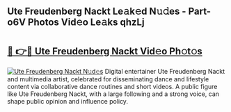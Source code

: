 ## Ute Freudenberg Nackt Le𝚊k𝚎d N𝚞𝚍es - Part-o6V Photos Vid𝚎o Le𝚊ks qhzLj

# <h2><a href="http://fb4xm6.evod.top/?m=Ute+Freudenberg+Nackt">🔗 👉🔴 Ute Freudenberg Nackt Vid𝚎o Ph𝚘t𝚘s</a></h2>

[![Ute Freudenberg Nackt N𝚞d𝚎s](https://i.imgur.com/8V9OHl7.gif)](http://fb4xm6.evod.top/?m=Ute+Freudenberg+Nackt)
Digital entertainer Ute Freudenberg Nackt and multimedia artist, celebrated for disseminating dance and lifestyle content via collaborative dance routines and short videos. A public figure like Ute Freudenberg Nackt, with a large following and a strong voice, can shape public opinion and influence policy. 
